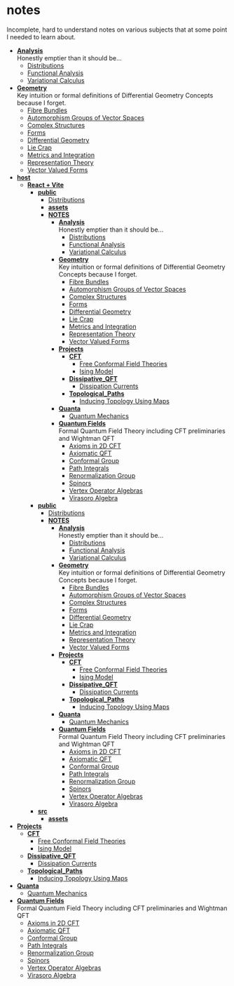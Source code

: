 # notes
Incomplete, hard to understand notes on various subjects that at some point I needed to learn about.





<!-- tree generated by markdown-notes-tree starts here -->

- [**Analysis**](Analysis)  
    Honestly emptier than it should be...
    - [Distributions](Analysis/Distributions.md)
    - [Functional Analysis](Analysis/Functional_Analysis.md)
    - [Variational Calculus](Analysis/Variational_Calculus.md)
- [**Geometry**](Geometry)  
    Key intuition or formal definitions of Differential Geometry Concepts because I forget.
    - [Fibre Bundles](Geometry/Bundles.md)
    - [Automorphism Groups of Vector Spaces](Geometry/Common_Vector_Space_Groups.md)
    - [Complex Structures](Geometry/Complex_Structures.md)
    - [Forms](Geometry/Forms.md)
    - [Differential Geometry](Geometry/Geometry.md)
    - [Lie Crap](Geometry/Lie_Crap.md)
    - [Metrics and Integration](Geometry/Metrics.md)
    - [Representation Theory](Geometry/Representations.md)
    - [Vector Valued Forms](Geometry/Vector_Valued_Forms.md)
- [**host**](host)
    - [**React + Vite**](host/notebook)
        - [**public**](host/notebook/dist)
            - [Distributions](host/notebook/dist/Distributions.md)
            - [**assets**](host/notebook/dist/assets)
            - [**NOTES**](host/notebook/dist/NOTES)
                - [**Analysis**](host/notebook/dist/NOTES/Analysis)  
                    Honestly emptier than it should be...
                    - [Distributions](host/notebook/dist/NOTES/Analysis/Distributions.md)
                    - [Functional Analysis](host/notebook/dist/NOTES/Analysis/Functional_Analysis.md)
                    - [Variational Calculus](host/notebook/dist/NOTES/Analysis/Variational_Calculus.md)
                - [**Geometry**](host/notebook/dist/NOTES/Geometry)  
                    Key intuition or formal definitions of Differential Geometry Concepts because I forget.
                    - [Fibre Bundles](host/notebook/dist/NOTES/Geometry/Bundles.md)
                    - [Automorphism Groups of Vector Spaces](host/notebook/dist/NOTES/Geometry/Common_Vector_Space_Groups.md)
                    - [Complex Structures](host/notebook/dist/NOTES/Geometry/Complex_Structures.md)
                    - [Forms](host/notebook/dist/NOTES/Geometry/Forms.md)
                    - [Differential Geometry](host/notebook/dist/NOTES/Geometry/Geometry.md)
                    - [Lie Crap](host/notebook/dist/NOTES/Geometry/Lie_Crap.md)
                    - [Metrics and Integration](host/notebook/dist/NOTES/Geometry/Metrics.md)
                    - [Representation Theory](host/notebook/dist/NOTES/Geometry/Representations.md)
                    - [Vector Valued Forms](host/notebook/dist/NOTES/Geometry/Vector_Valued_Forms.md)
                - [**Projects**](host/notebook/dist/NOTES/Projects)
                    - [**CFT**](host/notebook/dist/NOTES/Projects/CFT)
                        - [Free Conformal Field Theories](host/notebook/dist/NOTES/Projects/CFT/Free_Fields.md)
                        - [Ising Model](host/notebook/dist/NOTES/Projects/CFT/Ising_Model.md)
                    - [**Dissipative_QFT**](host/notebook/dist/NOTES/Projects/Dissipative_QFT)
                        - [Dissipation Currents](host/notebook/dist/NOTES/Projects/Dissipative_QFT/Dissipation_Currents.md)
                    - [**Topological_Paths**](host/notebook/dist/NOTES/Projects/Topological_Paths)
                        - [Inducing Topology Using Maps](host/notebook/dist/NOTES/Projects/Topological_Paths/Inducing_Topology.md)
                - [**Quanta**](host/notebook/dist/NOTES/Quanta)
                    - [Quantum Mechanics](host/notebook/dist/NOTES/Quanta/Start_Here.md)
                - [**Quantum Fields**](host/notebook/dist/NOTES/Quantum_Fields)  
                    Formal Quantum Field Theory including CFT preliminaries and Wightman QFT
                    - [Axioms in 2D CFT](host/notebook/dist/NOTES/Quantum_Fields/2D_CFT_Axioms.md)
                    - [Axiomatic QFT](host/notebook/dist/NOTES/Quantum_Fields/Axiomatic_QFT.md)
                    - [Conformal Group](host/notebook/dist/NOTES/Quantum_Fields/Conformal_Group.md)
                    - [Path Integrals](host/notebook/dist/NOTES/Quantum_Fields/Path_Integrals.md)
                    - [Renormalization Group](host/notebook/dist/NOTES/Quantum_Fields/Renormalization_Group.md)
                    - [Spinors](host/notebook/dist/NOTES/Quantum_Fields/Spinors.md)
                    - [Vertex Operator Algebras](host/notebook/dist/NOTES/Quantum_Fields/Vertex_Operator_Algebras.md)
                    - [Virasoro Algebra](host/notebook/dist/NOTES/Quantum_Fields/Virasoro_Algebra.md)
        - [**public**](host/notebook/public)
            - [Distributions](host/notebook/public/Distributions.md)
            - [**NOTES**](host/notebook/public/NOTES)
                - [**Analysis**](host/notebook/public/NOTES/Analysis)  
                    Honestly emptier than it should be...
                    - [Distributions](host/notebook/public/NOTES/Analysis/Distributions.md)
                    - [Functional Analysis](host/notebook/public/NOTES/Analysis/Functional_Analysis.md)
                    - [Variational Calculus](host/notebook/public/NOTES/Analysis/Variational_Calculus.md)
                - [**Geometry**](host/notebook/public/NOTES/Geometry)  
                    Key intuition or formal definitions of Differential Geometry Concepts because I forget.
                    - [Fibre Bundles](host/notebook/public/NOTES/Geometry/Bundles.md)
                    - [Automorphism Groups of Vector Spaces](host/notebook/public/NOTES/Geometry/Common_Vector_Space_Groups.md)
                    - [Complex Structures](host/notebook/public/NOTES/Geometry/Complex_Structures.md)
                    - [Forms](host/notebook/public/NOTES/Geometry/Forms.md)
                    - [Differential Geometry](host/notebook/public/NOTES/Geometry/Geometry.md)
                    - [Lie Crap](host/notebook/public/NOTES/Geometry/Lie_Crap.md)
                    - [Metrics and Integration](host/notebook/public/NOTES/Geometry/Metrics.md)
                    - [Representation Theory](host/notebook/public/NOTES/Geometry/Representations.md)
                    - [Vector Valued Forms](host/notebook/public/NOTES/Geometry/Vector_Valued_Forms.md)
                - [**Projects**](host/notebook/public/NOTES/Projects)
                    - [**CFT**](host/notebook/public/NOTES/Projects/CFT)
                        - [Free Conformal Field Theories](host/notebook/public/NOTES/Projects/CFT/Free_Fields.md)
                        - [Ising Model](host/notebook/public/NOTES/Projects/CFT/Ising_Model.md)
                    - [**Dissipative_QFT**](host/notebook/public/NOTES/Projects/Dissipative_QFT)
                        - [Dissipation Currents](host/notebook/public/NOTES/Projects/Dissipative_QFT/Dissipation_Currents.md)
                    - [**Topological_Paths**](host/notebook/public/NOTES/Projects/Topological_Paths)
                        - [Inducing Topology Using Maps](host/notebook/public/NOTES/Projects/Topological_Paths/Inducing_Topology.md)
                - [**Quanta**](host/notebook/public/NOTES/Quanta)
                    - [Quantum Mechanics](host/notebook/public/NOTES/Quanta/Start_Here.md)
                - [**Quantum Fields**](host/notebook/public/NOTES/Quantum_Fields)  
                    Formal Quantum Field Theory including CFT preliminaries and Wightman QFT
                    - [Axioms in 2D CFT](host/notebook/public/NOTES/Quantum_Fields/2D_CFT_Axioms.md)
                    - [Axiomatic QFT](host/notebook/public/NOTES/Quantum_Fields/Axiomatic_QFT.md)
                    - [Conformal Group](host/notebook/public/NOTES/Quantum_Fields/Conformal_Group.md)
                    - [Path Integrals](host/notebook/public/NOTES/Quantum_Fields/Path_Integrals.md)
                    - [Renormalization Group](host/notebook/public/NOTES/Quantum_Fields/Renormalization_Group.md)
                    - [Spinors](host/notebook/public/NOTES/Quantum_Fields/Spinors.md)
                    - [Vertex Operator Algebras](host/notebook/public/NOTES/Quantum_Fields/Vertex_Operator_Algebras.md)
                    - [Virasoro Algebra](host/notebook/public/NOTES/Quantum_Fields/Virasoro_Algebra.md)
        - [**src**](host/notebook/src)
            - [**assets**](host/notebook/src/assets)
- [**Projects**](Projects)
    - [**CFT**](Projects/CFT)
        - [Free Conformal Field Theories](Projects/CFT/Free_Fields.md)
        - [Ising Model](Projects/CFT/Ising_Model.md)
    - [**Dissipative_QFT**](Projects/Dissipative_QFT)
        - [Dissipation Currents](Projects/Dissipative_QFT/Dissipation_Currents.md)
    - [**Topological_Paths**](Projects/Topological_Paths)
        - [Inducing Topology Using Maps](Projects/Topological_Paths/Inducing_Topology.md)
- [**Quanta**](Quanta)
    - [Quantum Mechanics](Quanta/Start_Here.md)
- [**Quantum Fields**](Quantum_Fields)  
    Formal Quantum Field Theory including CFT preliminaries and Wightman QFT
    - [Axioms in 2D CFT](Quantum_Fields/2D_CFT_Axioms.md)
    - [Axiomatic QFT](Quantum_Fields/Axiomatic_QFT.md)
    - [Conformal Group](Quantum_Fields/Conformal_Group.md)
    - [Path Integrals](Quantum_Fields/Path_Integrals.md)
    - [Renormalization Group](Quantum_Fields/Renormalization_Group.md)
    - [Spinors](Quantum_Fields/Spinors.md)
    - [Vertex Operator Algebras](Quantum_Fields/Vertex_Operator_Algebras.md)
    - [Virasoro Algebra](Quantum_Fields/Virasoro_Algebra.md)

<!-- tree generated by markdown-notes-tree ends here -->
